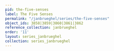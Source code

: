```yaml
---
pid: the-five-senses
label: The Five Senses
permalink: "/janbrueghel/series/the-five-senses"
object_ids: 3858|3859|3860|3861|3862
reference_collection: janbrueghel
order: '11'
layout: series_janbrueghel
collection: series_janbrueghel
---
```

